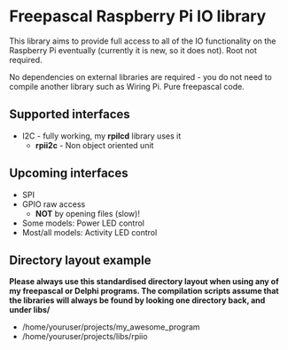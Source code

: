 # Freepascal Raspberry Pi IO library

This library aims to provide full access to all of the IO functionality on the Raspberry Pi eventually (currently it is new, so it does not). Root not required.

No dependencies on external libraries are required - you do not need to compile another library such as Wiring Pi. Pure freepascal code.

## Supported interfaces

* I2C - fully working, my __rpilcd__ library uses it
  * __rpii2c__ - Non object oriented unit

## Upcoming interfaces

* SPI
* GPIO raw access
  * __NOT__ by opening files (slow)!
* Some models: Power LED control
* Most/all models: Activity LED control

## Directory layout example

**Please always use this standardised directory layout when using any of my freepascal or Delphi programs. The compilation scripts assume that the libraries will always be found by looking one directory back, and under libs/<name>**

* /home/youruser/projects/my_awesome_program
* /home/youruser/projects/libs/rpiio

